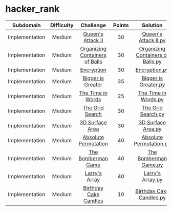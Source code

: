 # hacker_rank

| Subdomain | Difficulty | Challenge | Points | Solution |
|:---------:|:----------:|:---------:|:---------:|:--------:|
|Implementation|Medium|[Queen's Attack II](https://www.hackerrank.com/challenges/queens-attack-2/problem)|30|[Queen's Attack II.py](https://github.com/mmiikeke/hacker_rank/blob/main/python/Queen's%20Attack%20II.py)|
|Implementation|Medium|[Organizing Containers of Balls](https://www.hackerrank.com/challenges/organizing-containers-of-balls/problem)|30|[Organizing Containers of Balls.py](https://github.com/mmiikeke/hacker_rank/blob/main/python/Organizing%20Containers%20of%20Balls.py)|
|Implementation|Medium|[Encryption](https://www.hackerrank.com/challenges/encryption/problem)|30|[Encryption.py](https://github.com/mmiikeke/hacker_rank/blob/main/python/Encryption.py)|
|Implementation|Medium|[Bigger is Greater](https://www.hackerrank.com/challenges/bigger-is-greater/problem)|35|[Bigger is Greater.py](https://github.com/mmiikeke/hacker_rank/blob/main/python/Bigger%20is%20Greater.py)|
|Implementation|Medium|[The Time in Words](https://www.hackerrank.com/challenges/the-time-in-words/problem)|25|[The Time in Words.py](https://github.com/mmiikeke/hacker_rank/blob/main/python/The%20Time%20in%20Words.py)|
|Implementation|Medium|[The Grid Search](https://www.hackerrank.com/challenges/the-grid-search/problem)|30|[The Grid Search.py](https://github.com/mmiikeke/hacker_rank/blob/main/python/The%20Grid%20Search.py)|
|Implementation|Medium|[3D Surface Area](https://www.hackerrank.com/challenges/3d-surface-area/problem)|30|[3D Surface Area.py](https://github.com/mmiikeke/hacker_rank/blob/main/python/3D%20Surface%20Area.py)|
|Implementation|Medium|[Absolute Permutation](https://www.hackerrank.com/challenges/absolute-permutation/problem)|40|[Absolute Permutation.py](https://github.com/mmiikeke/hacker_rank/blob/main/python/Absolute%20Permutation.py)|
|Implementation|Medium|[The Bomberman Game](https://www.hackerrank.com/challenges/bomber-man/problem)|40|[The Bomberman Game.py](https://github.com/mmiikeke/hacker_rank/blob/main/python/The%20Bomberman%20Game.py)|
|Implementation|Medium|[Larry's Array](https://www.hackerrank.com/challenges/larrys-array/problem)|40|[Larry's Array.py](https://github.com/mmiikeke/hacker_rank/blob/main/python/Larry's%20Array.py)|
|Implementation|Medium|[Birthday Cake Candles](https://www.hackerrank.com/challenges/birthday-cake-candles/problem)|10|[Birthday Cake Candles.py](https://github.com/mmiikeke/hacker_rank/blob/main/python/Birthday%20Cake%20Candles.py)|

